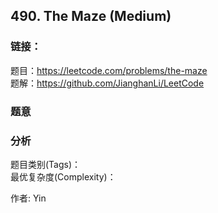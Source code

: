 ## 490. The Maze (Medium)

### **链接**：
题目：https://leetcode.com/problems/the-maze  
题解：https://github.com/JianghanLi/LeetCode

### **题意**



### **分析**  
题目类别(Tags)：  
最优复杂度(Complexity)：  



作者: Yin

